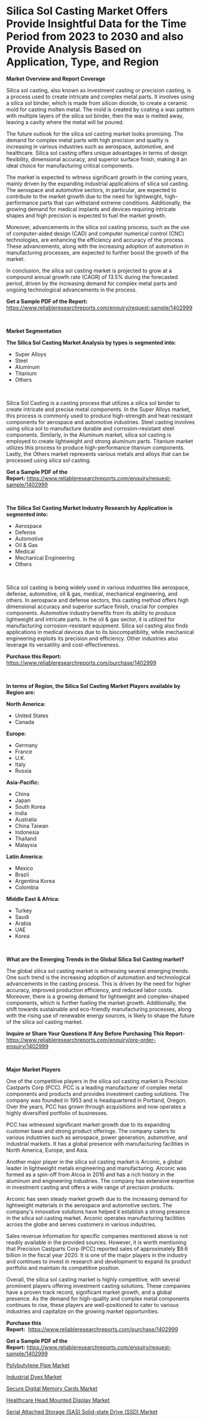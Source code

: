 <p><h1>Silica Sol Casting Market Offers Provide Insightful Data for the Time Period from 2023 to 2030 and also Provide Analysis Based on Application, Type, and Region</h1></p><p><strong>Market Overview and Report Coverage</strong></p>
<p><p>Silica sol casting, also known as investment casting or precision casting, is a process used to create intricate and complex metal parts. It involves using a silica sol binder, which is made from silicon dioxide, to create a ceramic mold for casting molten metal. The mold is created by coating a wax pattern with multiple layers of the silica sol binder, then the wax is melted away, leaving a cavity where the metal will be poured.</p><p>The future outlook for the silica sol casting market looks promising. The demand for complex metal parts with high precision and quality is increasing in various industries such as aerospace, automotive, and healthcare. Silica sol casting offers unique advantages in terms of design flexibility, dimensional accuracy, and superior surface finish, making it an ideal choice for manufacturing critical components.</p><p>The market is expected to witness significant growth in the coming years, mainly driven by the expanding industrial applications of silica sol casting. The aerospace and automotive sectors, in particular, are expected to contribute to the market growth due to the need for lightweight, high-performance parts that can withstand extreme conditions. Additionally, the growing demand for medical implants and devices requiring intricate shapes and high precision is expected to fuel the market growth.</p><p>Moreover, advancements in the silica sol casting process, such as the use of computer-aided design (CAD) and computer numerical control (CNC) technologies, are enhancing the efficiency and accuracy of the process. These advancements, along with the increasing adoption of automation in manufacturing processes, are expected to further boost the growth of the market.</p><p>In conclusion, the silica sol casting market is projected to grow at a compound annual growth rate (CAGR) of 13.5% during the forecasted period, driven by the increasing demand for complex metal parts and ongoing technological advancements in the process.</p></p>
<p><strong>Get a Sample PDF of the Report:</strong> <a href="https://www.reliableresearchreports.com/enquiry/request-sample/1402999">https://www.reliableresearchreports.com/enquiry/request-sample/1402999</a></p>
<p>&nbsp;</p>
<p><strong>Market Segmentation</strong></p>
<p><strong>The Silica Sol Casting Market Analysis by types is segmented into:</strong></p>
<p><ul><li>Super Alloys</li><li>Steel</li><li>Aluminum</li><li>Titanium</li><li>Others</li></ul></p>
<p>&nbsp;</p>
<p><p>Silica Sol Casting is a casting process that utilizes a silica sol binder to create intricate and precise metal components. In the Super Alloys market, this process is commonly used to produce high-strength and heat-resistant components for aerospace and automotive industries. Steel casting involves using silica sol to manufacture durable and corrosion-resistant steel components. Similarly, in the Aluminum market, silica sol casting is employed to create lightweight and strong aluminum parts. Titanium market utilizes this process to produce high-performance titanium components. Lastly, the Others market represents various metals and alloys that can be processed using silica sol casting.</p></p>
<p><strong>Get a Sample PDF of the Report:</strong>&nbsp;<a href="https://www.reliableresearchreports.com/enquiry/request-sample/1402999">https://www.reliableresearchreports.com/enquiry/request-sample/1402999</a></p>
<p>&nbsp;</p>
<p><strong>The Silica Sol Casting Market Industry Research by Application is segmented into:</strong></p>
<p><ul><li>Aerospace</li><li>Defense</li><li>Automotive</li><li>Oil & Gas</li><li>Medical</li><li>Mechanical Engineering</li><li>Others</li></ul></p>
<p>&nbsp;</p>
<p><p>Silica sol casting is being widely used in various industries like aerospace, defense, automotive, oil & gas, medical, mechanical engineering, and others. In aerospace and defense sectors, this casting method offers high dimensional accuracy and superior surface finish, crucial for complex components. Automotive industry benefits from its ability to produce lightweight and intricate parts. In the oil & gas sector, it is utilized for manufacturing corrosion-resistant equipment. Silica sol casting also finds applications in medical devices due to its biocompatibility, while mechanical engineering exploits its precision and efficiency. Other industries also leverage its versatility and cost-effectiveness.</p></p>
<p><strong>Purchase this Report:</strong>&nbsp; <a href="https://www.reliableresearchreports.com/purchase/1402999">https://www.reliableresearchreports.com/purchase/1402999</a></p>
<p>&nbsp;</p>
<p><strong>In terms of Region, the Silica Sol Casting Market Players available by Region are:</strong></p>
<p>
    <p> <strong> North America: </strong>
        <ul>
            <li>United States</li>
            <li>Canada</li>
        </ul>
        </p> 
    <p> <strong> Europe: </strong>
        <ul>
            <li>Germany</li>
            <li>France</li>
            <li>U.K.</li>
            <li>Italy</li>
            <li>Russia</li>
        </ul>
        </p> 
    <p> <strong> Asia-Pacific: </strong>
        <ul>
            <li>China</li>
            <li>Japan</li>
            <li>South Korea</li>
            <li>India</li>
            <li>Australia</li>
            <li>China Taiwan</li>
            <li>Indonesia</li>
            <li>Thailand</li>
            <li>Malaysia</li>
        </ul>
        </p> 
    <p> <strong> Latin America: </strong>
        <ul>
            <li>Mexico</li>
            <li>Brazil</li>
            <li>Argentina Korea</li>
            <li>Colombia</li>
        </ul>
        </p> 
    <p> <strong> Middle East & Africa: </strong>
        <ul>
            <li>Turkey</li>
            <li>Saudi</li>
            <li>Arabia</li>
            <li>UAE</li>
            <li>Korea</li>
        </ul>
    </p>
    </p>
<p>&nbsp;</p>
<p><strong>What are the Emerging Trends in the Global Silica Sol Casting market?</strong></p>
<p><p>The global silica sol casting market is witnessing several emerging trends. One such trend is the increasing adoption of automation and technological advancements in the casting process. This is driven by the need for higher accuracy, improved production efficiency, and reduced labor costs. Moreover, there is a growing demand for lightweight and complex-shaped components, which is further fueling the market growth. Additionally, the shift towards sustainable and eco-friendly manufacturing processes, along with the rising use of renewable energy sources, is likely to shape the future of the silica sol casting market.</p></p>
<p><strong>Inquire or Share Your Questions If Any Before Purchasing This Report</strong>- <a href="https://www.reliableresearchreports.com/enquiry/pre-order-enquiry/1402999">https://www.reliableresearchreports.com/enquiry/pre-order-enquiry/1402999</a></p>
<p>&nbsp;</p>
<p><strong>Major Market Players</strong></p>
<p><p>One of the competitive players in the silica sol casting market is Precision Castparts Corp (PCC). PCC is a leading manufacturer of complex metal components and products and provides investment casting solutions. The company was founded in 1953 and is headquartered in Portland, Oregon. Over the years, PCC has grown through acquisitions and now operates a highly diversified portfolio of businesses.</p><p>PCC has witnessed significant market growth due to its expanding customer base and strong product offerings. The company caters to various industries such as aerospace, power generation, automotive, and industrial markets. It has a global presence with manufacturing facilities in North America, Europe, and Asia.</p><p>Another major player in the silica sol casting market is Arconic, a global leader in lightweight metals engineering and manufacturing. Arconic was formed as a spin-off from Alcoa in 2016 and has a rich history in the aluminum and engineering industries. The company has extensive expertise in investment casting and offers a wide range of precision products.</p><p>Arconic has seen steady market growth due to the increasing demand for lightweight materials in the aerospace and automotive sectors. The company's innovative solutions have helped it establish a strong presence in the silica sol casting market. Arconic operates manufacturing facilities across the globe and serves customers in various industries.</p><p>Sales revenue information for specific companies mentioned above is not readily available in the provided sources. However, it is worth mentioning that Precision Castparts Corp (PCC) reported sales of approximately $9.6 billion in the fiscal year 2020. It is one of the major players in the industry and continues to invest in research and development to expand its product portfolio and maintain its competitive position.</p><p>Overall, the silica sol casting market is highly competitive, with several prominent players offering investment casting solutions. These companies have a proven track record, significant market growth, and a global presence. As the demand for high-quality and complex metal components continues to rise, these players are well-positioned to cater to various industries and capitalize on the growing market opportunities.</p></p>
<p><strong>Purchase this Report:</strong>&nbsp;&nbsp;<a href="https://www.reliableresearchreports.com/purchase/1402999">https://www.reliableresearchreports.com/purchase/1402999</a></p>
<p></p>
<p><strong>Get a Sample PDF of the Report:</strong>&nbsp;<a href="https://www.reliableresearchreports.com/enquiry/request-sample/1402999">https://www.reliableresearchreports.com/enquiry/request-sample/1402999</a></p>
<p><p><a href="https://www.linkedin.com/pulse/polybutylene-pipe-market-size-2023-2030-global-industrial-asgse/">Polybutylene Pipe Market</a></p><p><a href="https://www.linkedin.com/pulse/industrial-dyes-market-size-growth-forecast-from-2023--bsqae/">Industrial Dyes Market</a></p><p><a href="https://medium.com/@jazminjones30/secure-digital-memory-cards-market-comprehensive-assessment-by-type-application-and-geography-f1bf1245c1c6">Secure Digital Memory Cards Market</a></p><p><a href="https://github.com/BryceTownsendr/Market-Research-Report-List-1/blob/main/healthcare-head-mounted-display-market.md">Healthcare Head Mounted Display Market</a></p><p><a href="https://medium.com/@terrellconn/serial-attached-storage-sas-solid-state-drive-ssd-market-size-reveals-the-best-marketing-f433213df7e6">Serial Attached Storage (SAS) Solid-state Drive (SSD) Market</a></p></p>